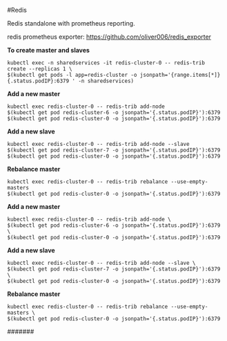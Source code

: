 #Redis

Redis standalone with prometheus reporting.

redis prometheus exporter: https://github.com/oliver006/redis_exporter

**To create master and slaves**

    kubectl exec -n sharedservices -it redis-cluster-0 -- redis-trib create --replicas 1 \
    $(kubectl get pods -l app=redis-cluster -o jsonpath='{range.items[*]}{.status.podIP}:6379 ' -n sharedservices) 

**Add a new master**

    kubectl exec redis-cluster-0 -- redis-trib add-node 
    $(kubectl get pod redis-cluster-6 -o jsonpath='{.status.podIP}'):6379 
    $(kubectl get pod redis-cluster-0 -o jsonpath='{.status.podIP}'):6379

**Add a new slave**

    kubectl exec redis-cluster-0 -- redis-trib add-node --slave 
    $(kubectl get pod redis-cluster-7 -o jsonpath='{.status.podIP}'):6379 
    $(kubectl get pod redis-cluster-0 -o jsonpath='{.status.podIP}'):6379

**Rebalance master**

    kubectl exec redis-cluster-0 -- redis-trib rebalance --use-empty-masters 
    $(kubectl get pod redis-cluster-0 -o jsonpath='{.status.podIP}'):6379

**Add a new master**

    kubectl exec redis-cluster-0 -- redis-trib add-node \
    $(kubectl get pod redis-cluster-6 -o jsonpath='{.status.podIP}'):6379 \
    $(kubectl get pod redis-cluster-0 -o jsonpath='{.status.podIP}'):6379

**Add a new slave**

    kubectl exec redis-cluster-0 -- redis-trib add-node --slave \
    $(kubectl get pod redis-cluster-7 -o jsonpath='{.status.podIP}'):6379 \
    $(kubectl get pod redis-cluster-0 -o jsonpath='{.status.podIP}'):6379

**Rebalance master**

    kubectl exec redis-cluster-0 -- redis-trib rebalance --use-empty-masters \
    $(kubectl get pod redis-cluster-0 -o jsonpath='{.status.podIP}'):6379

#######
